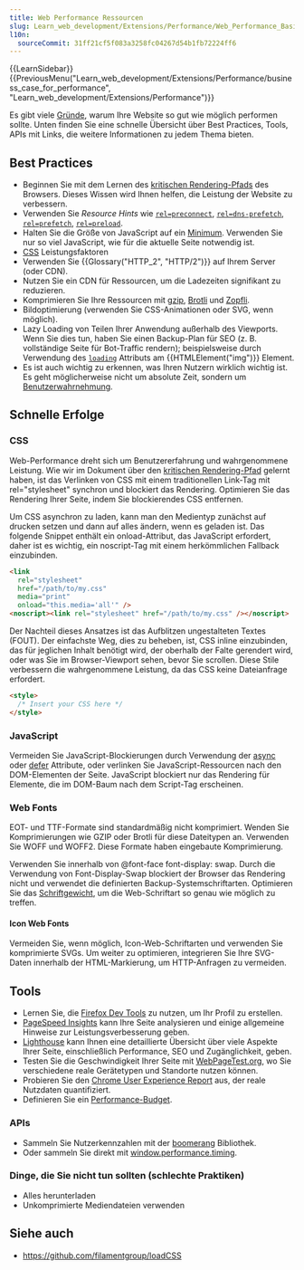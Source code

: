 ```yaml
---
title: Web Performance Ressourcen
slug: Learn_web_development/Extensions/Performance/Web_Performance_Basics
l10n:
  sourceCommit: 31ff21cf5f083a3258fc04267d54b1fb72224ff6
---
```


{{LearnSidebar}}{{PreviousMenu("Learn_web_development/Extensions/Performance/business_case_for_performance", "Learn_web_development/Extensions/Performance")}}

Es gibt viele [Gründe](https://web.dev/learn/performance/why-speed-matters), warum Ihre Website so gut wie möglich performen sollte. Unten finden Sie eine schnelle Übersicht über Best Practices, Tools, APIs mit Links, die weitere Informationen zu jedem Thema bieten.

## Best Practices

- Beginnen Sie mit dem Lernen des [kritischen Rendering-Pfads](/de/docs/Web/Performance/Guides/Critical_rendering_path) des Browsers. Dieses Wissen wird Ihnen helfen, die Leistung der Website zu verbessern.
- Verwenden Sie _Resource Hints_ wie [`rel=preconnect`](/de/docs/Web/HTML/Attributes/rel/preconnect), [`rel=dns-prefetch`](/de/docs/Web/HTML/Attributes/rel/dns-prefetch), [`rel=prefetch`](/de/docs/Web/HTML/Attributes/rel/prefetch), [`rel=preload`](/de/docs/Web/HTML/Attributes/rel/preload).
- Halten Sie die Größe von JavaScript auf ein [Minimum](https://medium.com/@addyosmani/the-cost-of-javascript-in-2018-7d8950fbb5d4). Verwenden Sie nur so viel JavaScript, wie für die aktuelle Seite notwendig ist.
- [CSS](/de/docs/Learn_web_development/Extensions/Performance/CSS) Leistungsfaktoren
- Verwenden Sie {{Glossary("HTTP_2", "HTTP/2")}} auf Ihrem Server (oder CDN).
- Nutzen Sie ein CDN für Ressourcen, um die Ladezeiten signifikant zu reduzieren.
- Komprimieren Sie Ihre Ressourcen mit [gzip](https://www.gnu.org/software/gzip/), [Brotli](https://github.com/google/brotli) und [Zopfli](https://github.com/google/zopfli).
- Bildoptimierung (verwenden Sie CSS-Animationen oder SVG, wenn möglich).
- Lazy Loading von Teilen Ihrer Anwendung außerhalb des Viewports. Wenn Sie dies tun, haben Sie einen Backup-Plan für SEO (z. B. vollständige Seite für Bot-Traffic rendern); beispielsweise durch Verwendung des [`loading`](/de/docs/Web/HTML/Element/img#loading) Attributs am {{HTMLElement("img")}} Element.
- Es ist auch wichtig zu erkennen, was Ihren Nutzern wirklich wichtig ist. Es geht möglicherweise nicht um absolute Zeit, sondern um [Benutzerwahrnehmung](/de/docs/Learn_web_development/Extensions/Performance/Perceived_performance).

## Schnelle Erfolge

### CSS

Web-Performance dreht sich um Benutzererfahrung und wahrgenommene Leistung. Wie wir im Dokument über den [kritischen Rendering-Pfad](/de/docs/Web/Performance/Guides/Critical_rendering_path) gelernt haben, ist das Verlinken von CSS mit einem traditionellen Link-Tag mit rel="stylesheet" synchron und blockiert das Rendering. Optimieren Sie das Rendering Ihrer Seite, indem Sie blockierendes CSS entfernen.

Um CSS asynchron zu laden, kann man den Medientyp zunächst auf drucken setzen und dann auf alles ändern, wenn es geladen ist. Das folgende Snippet enthält ein onload-Attribut, das JavaScript erfordert, daher ist es wichtig, ein noscript-Tag mit einem herkömmlichen Fallback einzubinden.

```html
<link
  rel="stylesheet"
  href="/path/to/my.css"
  media="print"
  onload="this.media='all'" />
<noscript><link rel="stylesheet" href="/path/to/my.css" /></noscript>
```

Der Nachteil dieses Ansatzes ist das Aufblitzen ungestalteten Textes (FOUT). Der einfachste Weg, dies zu beheben, ist, CSS inline einzubinden, das für jeglichen Inhalt benötigt wird, der oberhalb der Falte gerendert wird, oder was Sie im Browser-Viewport sehen, bevor Sie scrollen. Diese Stile verbessern die wahrgenommene Leistung, da das CSS keine Dateianfrage erfordert.

```html
<style>
  /* Insert your CSS here */
</style>
```

### JavaScript

Vermeiden Sie JavaScript-Blockierungen durch Verwendung der [async](/de/docs/Web/HTML/Element/script) oder [defer](/de/docs/Web/HTML/Element/script) Attribute, oder verlinken Sie JavaScript-Ressourcen nach den DOM-Elementen der Seite. JavaScript blockiert nur das Rendering für Elemente, die im DOM-Baum nach dem Script-Tag erscheinen.

### Web Fonts

EOT- und TTF-Formate sind standardmäßig nicht komprimiert. Wenden Sie Komprimierungen wie GZIP oder Brotli für diese Dateitypen an. Verwenden Sie WOFF und WOFF2. Diese Formate haben eingebaute Komprimierung.

Verwenden Sie innerhalb von @font-face font-display: swap. Durch die Verwendung von Font-Display-Swap blockiert der Browser das Rendering nicht und verwendet die definierten Backup-Systemschriftarten. Optimieren Sie das [Schriftgewicht](/de/docs/Web/CSS/font-weight), um die Web-Schriftart so genau wie möglich zu treffen.

#### Icon Web Fonts

Vermeiden Sie, wenn möglich, Icon-Web-Schriftarten und verwenden Sie komprimierte SVGs. Um weiter zu optimieren, integrieren Sie Ihre SVG-Daten innerhalb der HTML-Markierung, um HTTP-Anfragen zu vermeiden.

## Tools

- Lernen Sie, die [Firefox Dev Tools](https://firefox-source-docs.mozilla.org/devtools-user/performance/index.html) zu nutzen, um Ihr Profil zu erstellen.
- [PageSpeed Insights](https://pagespeed.web.dev/) kann Ihre Seite analysieren und einige allgemeine Hinweise zur Leistungsverbesserung geben.
- [Lighthouse](https://developer.chrome.com/docs/lighthouse/overview/) kann Ihnen eine detaillierte Übersicht über viele Aspekte Ihrer Seite, einschließlich Performance, SEO und Zugänglichkeit, geben.
- Testen Sie die Geschwindigkeit Ihrer Seite mit [WebPageTest.org](https://www.webpagetest.org/), wo Sie verschiedene reale Gerätetypen und Standorte nutzen können.
- Probieren Sie den [Chrome User Experience Report](https://developer.chrome.com/docs/crux/) aus, der reale Nutzdaten quantifiziert.
- Definieren Sie ein [Performance-Budget](/de/docs/Web/Performance/Guides/Performance_budgets).

### APIs

- Sammeln Sie Nutzerkennzahlen mit der [boomerang](https://github.com/akamai/boomerang) Bibliothek.
- Oder sammeln Sie direkt mit [window.performance.timing](/de/docs/Web/API/Performance/timing).

### Dinge, die Sie nicht tun sollten (schlechte Praktiken)

- Alles herunterladen
- Unkomprimierte Mediendateien verwenden

## Siehe auch

- <https://github.com/filamentgroup/loadCSS>
